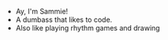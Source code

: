 - Ay, I'm Sammie!
- A dumbass that likes to code.
- Also like playing rhythm games and drawing

<!---
ItsAMeSammieO/ItsAMeSammieO is a ✨ special ✨ repository because its `README.md` (this file) appears on your GitHub profile.
You can click the Preview link to take a look at your changes.
--->
